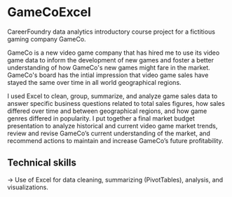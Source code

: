 # GameCoExcel
CareerFoundry data analytics introductory course project for a fictitious gaming company GameCo.

GameCo is a new video game company that has hired me to use its video game data to inform the development of new games and foster a better understanding of how GameCo's new games might fare in the market. GameCo's board has the intial impression that video game sales have stayed the same over time in all world geographical regions.

I used Excel to clean, group, summarize, and analyze game sales data to answer specific business questions related to total sales figures, how sales differed over time and between geographical regions, and how game genres differed in popularity. I put together a final market budget presentation to analyze historical and current video game market trends, review and revise GameCo’s current understanding of the market, and recommend actions to maintain and increase GameCo’s future profitability.

## Technical skills
-> Use of Excel for data cleaning, summarizing (PivotTables), analysis, and visualizations.
